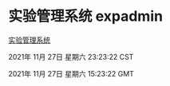 # 实验管理系统 expadmin
[实验管理系统](http://59.174.24.190:56808/expadmin-782313d2-e1b1-4ea7-932e-3a55e6a1a4d0/)

2021年 11月 27日 星期六 23:23:22 CST

2021年 11月 27日 星期六 15:23:22 GMT
